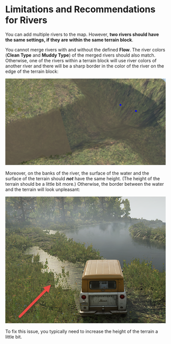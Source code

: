 # Limitations and Recommendations for Rivers

You can add multiple rivers to the map. However, **two rivers should have the same settings, if they are within the same terrain block**.

You cannot merge rivers with and without the defined **Flow**. The river colors (**Clean Type** and **Muddy Type**) of the merged rivers should also match. Otherwise, one of the rivers within a terrain block will use river colors of another river and there will be a sharp border in the color of the river on the edge of the terrain block:

![](./media/image125.png)

Moreover, on the banks of the river, the surface of the water and the surface of the terrain should ***not*** have the same height. (The height of the terrain should be a little bit more.) Otherwise, the border between the water and the terrain will look unpleasant:

![](./media/image126.png)

To fix this issue, you typically need to increase the height of the terrain a little bit.

